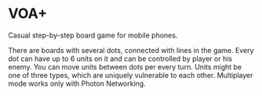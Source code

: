 # VOA+
Casual step-by-step board game for mobile phones.

There are boards with several dots, connected with lines in the game. Every dot can have up to 6 units on it and can be controlled by player or his enemy. You can move units between dots per every turn. Units might be one of three types, which are uniquely vulnerable to each other.
Multiplayer mode works only with Photon Networking.
